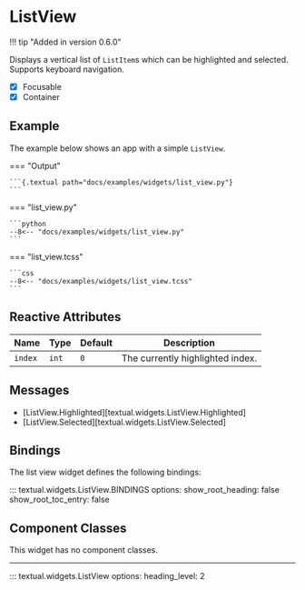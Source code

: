 # ListView

!!! tip "Added in version 0.6.0"

Displays a vertical list of `ListItem`s which can be highlighted and selected.
Supports keyboard navigation.

- [x] Focusable
- [x] Container

## Example

The example below shows an app with a simple `ListView`.

=== "Output"

    ```{.textual path="docs/examples/widgets/list_view.py"}
    ```

=== "list_view.py"

    ```python
    --8<-- "docs/examples/widgets/list_view.py"
    ```

=== "list_view.tcss"

    ```css
    --8<-- "docs/examples/widgets/list_view.tcss"
    ```

## Reactive Attributes

| Name    | Type  | Default | Description                      |
| ------- | ----- | ------- | -------------------------------- |
| `index` | `int` | `0`     | The currently highlighted index. |

## Messages

- [ListView.Highlighted][textual.widgets.ListView.Highlighted]
- [ListView.Selected][textual.widgets.ListView.Selected]

## Bindings

The list view widget defines the following bindings:

::: textual.widgets.ListView.BINDINGS
    options:
      show_root_heading: false
      show_root_toc_entry: false

## Component Classes

This widget has no component classes.

---


::: textual.widgets.ListView
    options:
      heading_level: 2
